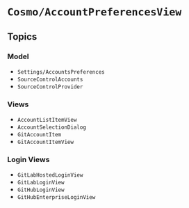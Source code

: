# ``Cosmo/AccountPreferencesView``

## Topics

### Model

- ``Settings/AccountsPreferences``
- ``SourceControlAccounts``
- ``SourceControlProvider``

### Views

- ``AccountListItemView``
- ``AccountSelectionDialog``
- ``GitAccountItem``
- ``GitAccountItemView``

### Login Views

- ``GitLabHostedLoginView``
- ``GitLabLoginView``
- ``GitHubLoginView``
- ``GitHubEnterpriseLoginView``
